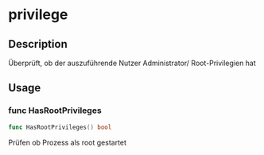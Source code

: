 # privilege

## Description

Überprüft, ob der auszuführende Nutzer Administrator/ Root-Privilegien hat

## Usage

### func  HasRootPrivileges

```go
func HasRootPrivileges() bool
```
Prüfen ob Prozess als root gestartet
